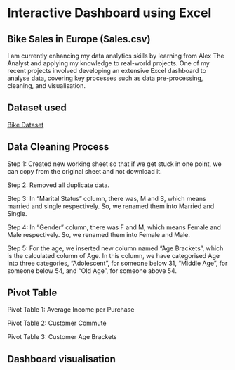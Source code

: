 # Interactive Dashboard using Excel

## Bike Sales in Europe (Sales.csv)

I am currently enhancing my data analytics skills by learning from Alex The Analyst and applying my knowledge to real-world projects. One of my recent projects involved developing an extensive Excel dashboard to analyse data, covering key processes such as data pre-processing, cleaning, and visualisation.

## Dataset used
<a href="https://github.com/AlexTheAnalyst/Excel-Tutorial/blob/main/Excel%20Project%20Dataset.xlsx">Bike Dataset</a>

## Data Cleaning Process
Step 1: Created new working sheet so that if we get stuck in one point, we can copy from the original sheet and not download it.

Step 2: Removed all duplicate data.

Step 3: In “Marital Status” column, there was, M and S, which means married and single respectively. So, we renamed them into Married and Single.

Step 4: In “Gender” column, there was F and M, which means Female and Male respectively. So, we renamed them into Female and Male.

Step 5:  For the age, we inserted new column named “Age Brackets”, which is the calculated column of Age. In this column, we have categorised Age into three categories, “Adolescent”, for someone below 31, “Middle Age”, for someone below 54, and “Old Age”, for someone above 54.

## Pivot Table
Pivot Table 1: Average Income per Purchase

Pivot Table 2: Customer Commute

Pivot Table 3: Customer Age Brackets

## Dashboard visualisation
